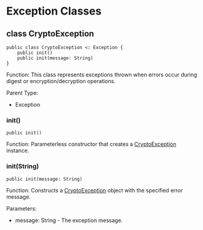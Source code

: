 # Exception Classes

## class CryptoException

```cangjie
public class CryptoException <: Exception {
    public init()
    public init(message: String)
}
```

Function: This class represents exceptions thrown when errors occur during digest or encryption/decryption operations.

Parent Type:

- Exception

### init()

```cangjie
public init()
```

Function: Parameterless constructor that creates a [CryptoException](digest_package_exceptions.md#class-cryptoexception) instance.

### init(String)

```cangjie
public init(message: String)
```

Function: Constructs a [CryptoException](digest_package_exceptions.md#class-cryptoexception) object with the specified error message.

Parameters:

- message: String - The exception message.